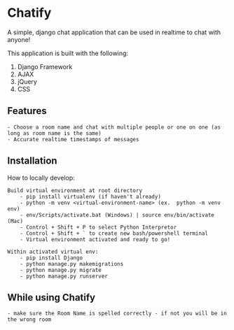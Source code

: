 # Chatify

A simple, django chat application that can be used in realtime to chat with anyone!

This application is built with the following:

1. Django Framework
2. AJAX
3. jQuery
4. CSS

## Features
    - Choose a room name and chat with multiple people or one on one (as long as room name is the same)
    - Accurate realtime timestamps of messages 

## Installation

How to locally develop:

    Build virtual environment at root directory
        - pip install virtualenv (if haven't already)
        - python -m venv <virtual-environment-name> (ex.  python -m venv env)
        - env/Scripts/activate.bat (Windows) | source env/bin/activate (Mac)
        - Control + Shift + P to select Python Interpretor 
        - Control + Shift + ` to create new bash/powershell terminal
        - Virtual environment activated and ready to go!

    Within activated virtual env:
        - pip install Django
        - python manage.py makemigrations
        - python manage.py migrate
        - python manage.py runserver 

## While using Chatify
    - make sure the Room Name is spelled correctly - if not you will be in the wrong room